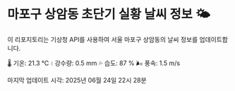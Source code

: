 
# 마포구 상암동 초단기 실황 날씨 정보 🌤️

이 리포지토리는 기상청 API를 사용하여 서울 마포구 상암동의 날씨 정보를 업데이트합니다. 

🌡️ 기온: 21.3 ℃
💧 강수량: 0.5 mm
💦 습도: 87 %
🌬️ 풍속: 1.5 m/s

마지막 업데이트 시각: 2025년 06월 24일 22시 28분    
